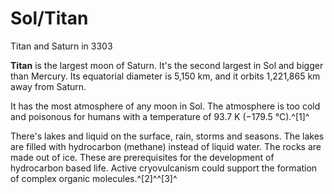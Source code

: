 # Sol/Titan
Titan and Saturn in 3303
 		 	 

**Titan** is the largest moon of Saturn. It's the second largest in Sol and bigger than Mercury. Its equatorial diameter is 5,150 km, and it orbits 1,221,865 km away from Saturn.

It has the most atmosphere of any moon in Sol. The atmosphere is too cold and poisonous for humans with a temperature of 93.7 K (−179.5 °C).^[1]^

There's lakes and liquid on the surface, rain, storms and seasons. The lakes are filled with hydrocarbon (methane) instead of liquid water. The rocks are made out of ice. These are prerequisites for the development of hydrocarbon based life. Active cryovulcanism could support the formation of complex organic molecules.^[2]^^[3]^
